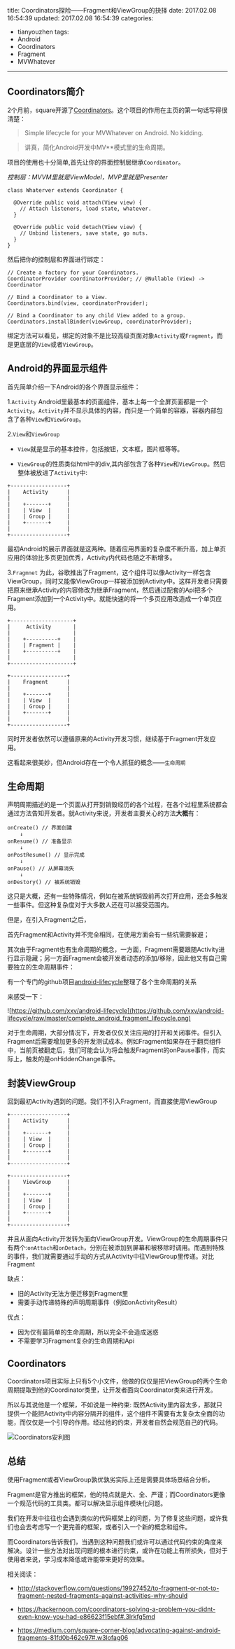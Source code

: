 title: Coordinators探险——Fragment和ViewGroup的抉择
date: 2017.02.08 16:54:39
updated: 2017.02.08 16:54:39
categories:
- tianyouzhen
tags:
- Android
- Coordinators
- Fragment
- MVWhatever
---


Coordinators简介
----------------

2个月前，square开源了[Coordinators](https://github.com/square/coordinators)。这个项目的作用在主页的第一句话写得很清楚：

> Simple lifecycle for your MVWhatever on Android. No kidding.

> 讲真，简化Android开发中MV**模式里的生命周期。

项目的使用也十分简单,首先让你的界面控制层继承`Coordinator`。

*控制层：MVVM里就是ViewModel，MVP里就是Presenter*

```
class Whaterver extends Coordinator {

  @Override public void attach(View view) {
    // Attach listeners, load state, whatever.
  }

  @Override public void detach(View view) {
    // Unbind listeners, save state, go nuts.
  }
}

```

然后把你的控制层和界面进行绑定：

```
// Create a factory for your Coordinators.
CoordinatorProvider coordinatorProvider; // @Nullable (View) -> Coordinator

// Bind a Coordinator to a View.
Coordinators.bind(view, coordinatorProvider);

// Bind a Coordinator to any child View added to a group.
Coordinators.installBinder(viewGroup, coordinatorProvider);

```

绑定方法可以看见，绑定的对象不是比较高级页面对象`Activity`或`Fragment`，而是更底层的`View`或者`ViewGroup`。

Android的界面显示组件
-------------------

首先简单介绍一下Android的各个界面显示组件：

1.`Activity`
Android里最基本的页面组件，基本上每一个全屏页面都是一个`Activity`。`Activity`并不显示具体的内容，而只是一个简单的容器，容器内部包含了各种`View`和`ViewGroup`。

2.`View`和`ViewGroup`

- `View`就是显示的基本控件，包括按钮，文本框，图片框等等。

- `ViewGroup`的性质类似html中的div,其内部包含了各种`View`和`ViewGroup`。然后整体被放进了`Activity`中:

```
+------------------+
|    Activity      |
|                  |
|    +-------+     |
|    | View  |     |
|    | Group |     |
|    +-------+     |
|                  |
+------------------+
```

最初Android的展示界面就是这两种。随着应用界面的复杂度不断升高，加上单页应用的体验比多页更加优秀，Activity内代码也随之不断增多。

3.`Fragmnet`
为此，谷歌推出了Fragment，这个组件可以像Activity一样包含ViewGroup，同时又能像ViewGroup一样被添加到Activity中。这样开发者只需要把原来继承Activity的内容修改为继承Fragment，然后通过配套的Api把多个Fragment添加到一个Activity中。就能快速的将一个多页应用改造成一个单页应用。


```
+--------------------+
|     Activity       |
|                    |
|    +----------+    |
|    | Fragment |    |
|    +----------+    |
|                    |
+--------------------+

+------------------+
|    Fragment      |
|                  |
|    +-------+     |
|    | View  |     |
|    | Group |     |
|    +-------+     |
|                  |
+------------------+
```

同时开发者依然可以遵循原来的Activity开发习惯，继续基于Fragment开发应用。

这看起来很美妙，但Android存在一个令人抓狂的概念——`生命周期`

生命周期
-------

声明周期描述的是一个页面从打开到销毁经历的各个过程，在各个过程里系统都会通过方法告知开发者。就Activity来说，开发者主要关心的方法**大概**有：

```
onCreate() // 界面创建
    ↓
onResume() // 准备显示
    ↓
onPostResume() // 显示完成
    ↓
onPause() // 从屏幕消失
    ↓
onDestory() // 被系统销毁
```

这只是大概，还有一些特殊情况，例如在被系统销毁前再次打开应用，还会多触发一些事件。但这种复杂度对于大多数人还在可以接受范围内。

但是，在引入Fragment之后，

首先Fragment和Activity并不完全相同，在使用方面会有一些坑需要躲避；

其次由于Fragment也有生命周期的概念，一方面，Fragment需要跟随Activity进行显示隐藏；另一方面Fragment会被开发者动态的添加/移除，因此他又有自己需要独立的生命周期事件：

有一个专门的github项目[android-lifecycle](https://github.com/xxv/android-lifecycle)整理了各个生命周期的关系

来感受一下：

![https://github.com/xxv/android-lifecycle](https://github.com/xxv/android-lifecycle/raw/master/complete_android_fragment_lifecycle.png)

对于生命周期，大部分情况下，开发者仅仅关注应用的打开和关闭事件。但引入Fragment后需要增加更多的开发测试成本。例如Fragment如果存在于翻页组件中，当前页被翻走后，我们可能会认为将会触发Fragment的onPause事件，而实际上，触发的是onHiddenChange事件。

封装ViewGroup
-------------

回到最初Activity遇到的问题。我们不引入Fragment，而直接使用ViewGroup


```
+------------------+
|    Activity      |
|                  |
|    +-------+     |
|    | View  |     |
|    | Group |     |
|    +-------+     |
|                  |
+------------------+

+------------------+
|    ViewGroup     |
|                  |
|    +-------+     |
|    | View  |     |
|    | Group |     |
|    +-------+     |
|                  |
+------------------+
```

并且从面向Activity开发转为面向ViewGroup开发。ViewGroup的生命周期事件只有两个:`onAttach`和`onDetach`，分别在被添加到屏幕和被移除时调用。而遇到特殊的事件，我们就需要通过手动的方式从Activity中往ViewGroup里传递。对比Fragment

缺点：

- 旧的Activity无法方便迁移到Fragment里
- 需要手动传递特殊的声明周期事件（例如onActivityResult）

优点：

- 因为仅有最简单的生命周期，所以完全不会造成迷惑
- 不需要学习Fragment复杂的生命周期和Api

Coordinators
------------

Coordinators项目实际上只有5个小文件，他做的仅仅是把ViewGroup的两个生命周期提取到他的Coordinator类里，让开发者面向Coordinator类来进行开发。

所以与其说他是一个框架，不如说是一种约束: 既然Activity里内容太多，那就只提供一个能把Activity中内容分隔开的组件，这个组件不需要有太复杂太全面的功能，而仅仅是一个引导的作用。经过他的约束，开发者自然会规范自己的代码。

![Coordinators安利图](https://cdn-images-1.medium.com/max/800/1*BZL5rIv7GVl8V0s0RWH4Pg.jpeg)

总结
----

使用Fragment或者ViewGroup孰优孰劣实际上还是需要具体场景结合分析。

Fragment是官方推出的框架，他的特点就是大、全、严谨；而Coordinators更像一个规范代码的工具类。都可以解决显示组件模块化问题。

我们在开发中往往也会遇到类似的代码框架上的问题，为了修复这些问题，或许我们也会去考虑写一个更完善的框架，或者引入一个新的概念和组件。

而Coordinators告诉我们，当遇到这种问题我们或许可以通过代码约束的角度来解决。设计一些方法对出现问题的根本进行约束，或许在功能上有所损失，但对于使用者来说，学习成本降低或许能带来更好的效果。





相关阅读：

- http://stackoverflow.com/questions/19927452/to-fragment-or-not-to-fragment-nested-fragments-against-activities-why-should

- https://hackernoon.com/coordinators-solving-a-problem-you-didnt-even-know-you-had-e86623f15ebf#.3lrkfg5md

- https://medium.com/square-corner-blog/advocating-against-android-fragments-81fd0b462c97#.w3lofag06

